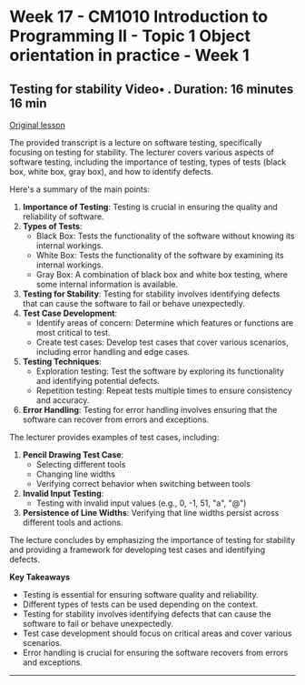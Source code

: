 # Week 17 - CM1010 Introduction to Programming II - Topic 1 Object orientation in practice - Week 1

## Testing for stability Video• . Duration: 16 minutes 16 min

[Original lesson](https://www.coursera.org/learn/uol-introduction-to-programming-2/lecture/SNcCV/testing-for-stability)

The provided transcript is a lecture on software testing, specifically focusing on testing for stability. The lecturer covers various aspects of software testing, including the importance of testing, types of tests (black box, white box, gray box), and how to identify defects.

Here's a summary of the main points:

1. **Importance of Testing**: Testing is crucial in ensuring the quality and reliability of software.
2. **Types of Tests**:
	* Black Box: Tests the functionality of the software without knowing its internal workings.
	* White Box: Tests the functionality of the software by examining its internal workings.
	* Gray Box: A combination of black box and white box testing, where some internal information is available.
3. **Testing for Stability**: Testing for stability involves identifying defects that can cause the software to fail or behave unexpectedly.
4. **Test Case Development**:
	* Identify areas of concern: Determine which features or functions are most critical to test.
	* Create test cases: Develop test cases that cover various scenarios, including error handling and edge cases.
5. **Testing Techniques**:
	* Exploration testing: Test the software by exploring its functionality and identifying potential defects.
	* Repetition testing: Repeat tests multiple times to ensure consistency and accuracy.
6. **Error Handling**: Testing for error handling involves ensuring that the software can recover from errors and exceptions.

The lecturer provides examples of test cases, including:

1. **Pencil Drawing Test Case**:
	* Selecting different tools
	* Changing line widths
	* Verifying correct behavior when switching between tools
2. **Invalid Input Testing**:
	* Testing with invalid input values (e.g., 0, -1, 51, "a", "@")
3. **Persistence of Line Widths**: Verifying that line widths persist across different tools and actions.

The lecture concludes by emphasizing the importance of testing for stability and providing a framework for developing test cases and identifying defects.

**Key Takeaways**

* Testing is essential for ensuring software quality and reliability.
* Different types of tests can be used depending on the context.
* Testing for stability involves identifying defects that can cause the software to fail or behave unexpectedly.
* Test case development should focus on critical areas and cover various scenarios.
* Error handling is crucial for ensuring the software recovers from errors and exceptions.

---

